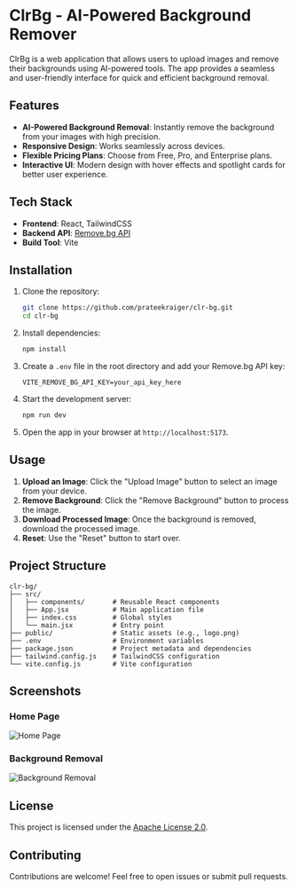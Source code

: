 # ClrBg - AI-Powered Background Remover

ClrBg is a web application that allows users to upload images and remove their backgrounds using AI-powered tools. The app provides a seamless and user-friendly interface for quick and efficient background removal.

## Features

- **AI-Powered Background Removal**: Instantly remove the background from your images with high precision.
- **Responsive Design**: Works seamlessly across devices.
- **Flexible Pricing Plans**: Choose from Free, Pro, and Enterprise plans.
- **Interactive UI**: Modern design with hover effects and spotlight cards for better user experience.

## Tech Stack

- **Frontend**: React, TailwindCSS
- **Backend API**: [Remove.bg API](https://www.remove.bg/api)
- **Build Tool**: Vite

## Installation

1. Clone the repository:
   ```bash
   git clone https://github.com/prateekraiger/clr-bg.git
   cd clr-bg
   ```

2. Install dependencies:
   ```bash
   npm install
   ```

3. Create a `.env` file in the root directory and add your Remove.bg API key:
   ```env
   VITE_REMOVE_BG_API_KEY=your_api_key_here
   ```

4. Start the development server:
   ```bash
   npm run dev
   ```

5. Open the app in your browser at `http://localhost:5173`.

## Usage

1. **Upload an Image**: Click the "Upload Image" button to select an image from your device.
2. **Remove Background**: Click the "Remove Background" button to process the image.
3. **Download Processed Image**: Once the background is removed, download the processed image.
4. **Reset**: Use the "Reset" button to start over.

## Project Structure

```
clr-bg/
├── src/
│   ├── components/       # Reusable React components
│   ├── App.jsx           # Main application file
│   ├── index.css         # Global styles
│   └── main.jsx          # Entry point
├── public/               # Static assets (e.g., logo.png)
├── .env                  # Environment variables
├── package.json          # Project metadata and dependencies
├── tailwind.config.js    # TailwindCSS configuration
└── vite.config.js        # Vite configuration
```

## Screenshots

### Home Page
![Home Page](https://via.placeholder.com/800x400?text=Home+Page)

### Background Removal
![Background Removal](https://via.placeholder.com/800x400?text=Background+Removal)

## License

This project is licensed under the [Apache License 2.0](LICENSE).

## Contributing

Contributions are welcome! Feel free to open issues or submit pull requests.
